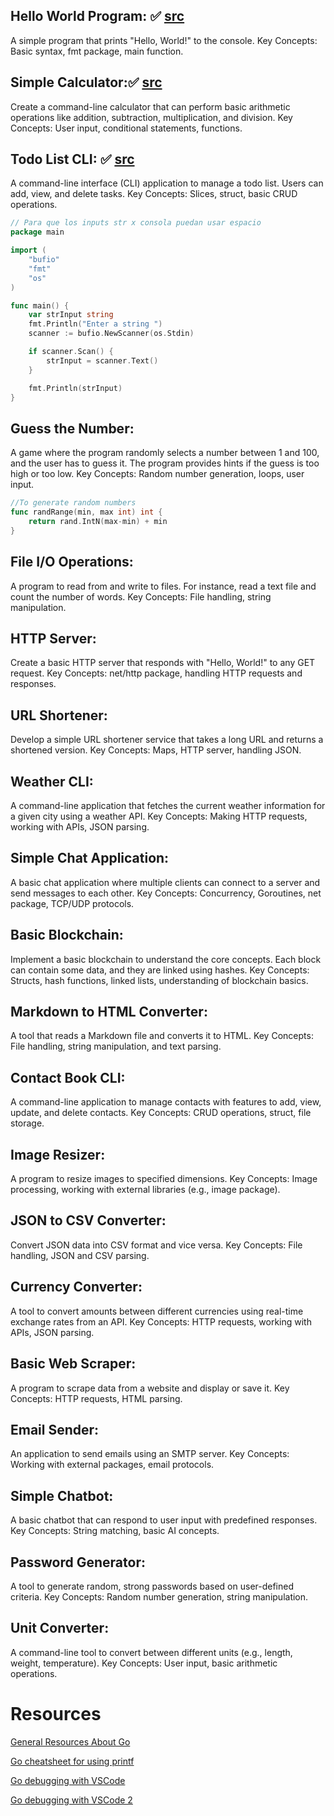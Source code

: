 ## Hello World Program: ✅ [src](https://github.com/pedrokuper/go-begginer-projects/tree/main/hello-world)

A simple program that prints "Hello, World!" to the console.
Key Concepts: Basic syntax, fmt package, main function.

## Simple Calculator:✅ [src](https://github.com/pedrokuper/go-begginer-projects/blob/main/calculator/main.go)

Create a command-line calculator that can perform basic arithmetic operations like addition, subtraction, multiplication, and division.
Key Concepts: User input, conditional statements, functions.

## Todo List CLI: ✅ [src](https://github.com/pedrokuper/go-begginer-projects/blob/main/todolist-cli/main.go)

A command-line interface (CLI) application to manage a todo list. Users can add, view, and delete tasks.
Key Concepts: Slices, struct, basic CRUD operations.

```go
// Para que los inputs str x consola puedan usar espacio
package main

import (
    "bufio"
    "fmt"
    "os"
)

func main() {
    var strInput string
    fmt.Println("Enter a string ")
    scanner := bufio.NewScanner(os.Stdin)

    if scanner.Scan() {
        strInput = scanner.Text()
    }

    fmt.Println(strInput)
}
```

## Guess the Number:

A game where the program randomly selects a number between 1 and 100, and the user has to guess it. The program provides hints if the guess is too high or too low.
Key Concepts: Random number generation, loops, user input.

```go
//To generate random numbers
func randRange(min, max int) int {
	return rand.IntN(max-min) + min
}
```

## File I/O Operations:

A program to read from and write to files. For instance, read a text file and count the number of words.
Key Concepts: File handling, string manipulation.

## HTTP Server:

Create a basic HTTP server that responds with "Hello, World!" to any GET request.
Key Concepts: net/http package, handling HTTP requests and responses.

## URL Shortener:

Develop a simple URL shortener service that takes a long URL and returns a shortened version.
Key Concepts: Maps, HTTP server, handling JSON.

## Weather CLI:

A command-line application that fetches the current weather information for a given city using a weather API.
Key Concepts: Making HTTP requests, working with APIs, JSON parsing.

## Simple Chat Application:

A basic chat application where multiple clients can connect to a server and send messages to each other.
Key Concepts: Concurrency, Goroutines, net package, TCP/UDP protocols.

## Basic Blockchain:

Implement a basic blockchain to understand the core concepts. Each block can contain some data, and they are linked using hashes.
Key Concepts: Structs, hash functions, linked lists, understanding of blockchain basics.

## Markdown to HTML Converter:

A tool that reads a Markdown file and converts it to HTML.
Key Concepts: File handling, string manipulation, and text parsing.

## Contact Book CLI:

A command-line application to manage contacts with features to add, view, update, and delete contacts.
Key Concepts: CRUD operations, struct, file storage.

## Image Resizer:

A program to resize images to specified dimensions.
Key Concepts: Image processing, working with external libraries (e.g., image package).

## JSON to CSV Converter:

Convert JSON data into CSV format and vice versa.
Key Concepts: File handling, JSON and CSV parsing.

## Currency Converter:

A tool to convert amounts between different currencies using real-time exchange rates from an API.
Key Concepts: HTTP requests, working with APIs, JSON parsing.

## Basic Web Scraper:

A program to scrape data from a website and display or save it.
Key Concepts: HTTP requests, HTML parsing.

## Email Sender:

An application to send emails using an SMTP server.
Key Concepts: Working with external packages, email protocols.

## Simple Chatbot:

A basic chatbot that can respond to user input with predefined responses.
Key Concepts: String matching, basic AI concepts.

## Password Generator:

A tool to generate random, strong passwords based on user-defined criteria.
Key Concepts: Random number generation, string manipulation.

## Unit Converter:

A command-line tool to convert between different units (e.g., length, weight, temperature).
Key Concepts: User input, basic arithmetic operations.

# Resources

[General Resources About Go](https://yourbasic.org/golang/)

[Go cheatsheet for using printf](https://yourbasic.org/golang/fmt-printf-reference-cheat-sheet/#default)

[Go debugging with VSCode](https://www.digitalocean.com/community/tutorials/debugging-go-code-with-visual-studio-code)

[Go debugging with VSCode 2](https://github.com/golang/vscode-go/blob/master/docs/debugging.md)
